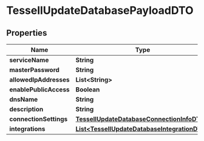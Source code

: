

# TessellUpdateDatabasePayloadDTO


## Properties

Name | Type | Description | Notes
------------ | ------------- | ------------- | -------------
**serviceName** | **String** |  |  [optional]
**masterPassword** | **String** |  |  [optional]
**allowedIpAddresses** | **List&lt;String&gt;** |  |  [optional]
**enablePublicAccess** | **Boolean** |  |  [optional]
**dnsName** | **String** |  |  [optional]
**description** | **String** |  |  [optional]
**connectionSettings** | [**TessellUpdateDatabaseConnectionInfoDTO**](TessellUpdateDatabaseConnectionInfoDTO.md) |  |  [optional]
**integrations** | [**List&lt;TessellUpdateDatabaseIntegrationDTO&gt;**](TessellUpdateDatabaseIntegrationDTO.md) |  |  [optional]



